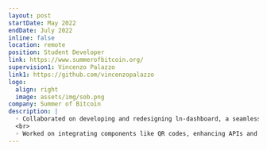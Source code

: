 ```yaml
---
layout: post
startDate: May 2022
endDate: July 2022
inline: false
location: remote
position: Student Developer
link: https://www.summerofbitcoin.org/
supervision1: Vincenzo Palazzo
link1: https://github.com/vincenzopalazzo
logo:
  align: right
  image: assets/img/sob.png
company: Summer of Bitcoin
description: |
  ◦ Collaborated on developing and redesigning ln-dashboard, a seamless payment system on Bitcoin’s Lightning Network
  <br>
  ◦ Worked on integrating components like QR codes, enhancing APIs and implementing new APIs using GraphQL for metric display
---
```

